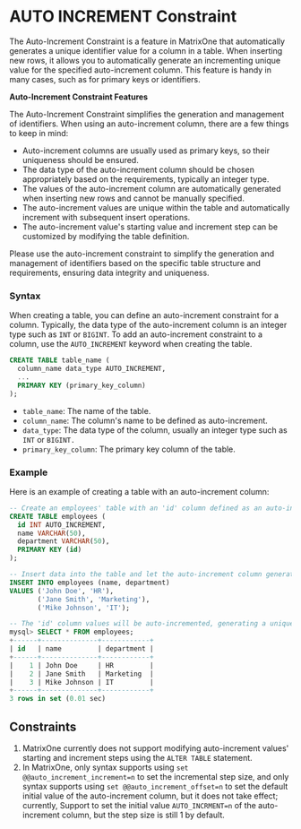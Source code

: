 # AUTO INCREMENT Constraint

The Auto-Increment Constraint is a feature in MatrixOne that automatically generates a unique identifier value for a column in a table. When inserting new rows, it allows you to automatically generate an incrementing unique value for the specified auto-increment column. This feature is handy in many cases, such as for primary keys or identifiers.

**Auto-Increment Constraint Features**

The Auto-Increment Constraint simplifies the generation and management of identifiers. When using an auto-increment column, there are a few things to keep in mind:

- Auto-increment columns are usually used as primary keys, so their uniqueness should be ensured.
- The data type of the auto-increment column should be chosen appropriately based on the requirements, typically an integer type.
- The values of the auto-increment column are automatically generated when inserting new rows and cannot be manually specified.
- The auto-increment values are unique within the table and automatically increment with subsequent insert operations.
- The auto-increment value's starting value and increment step can be customized by modifying the table definition.

Please use the auto-increment constraint to simplify the generation and management of identifiers based on the specific table structure and requirements, ensuring data integrity and uniqueness.

### Syntax

When creating a table, you can define an auto-increment constraint for a column. Typically, the data type of the auto-increment column is an integer type such as `INT` or `BIGINT`. To add an auto-increment constraint to a column, use the `AUTO_INCREMENT` keyword when creating the table.

```sql
CREATE TABLE table_name (
  column_name data_type AUTO_INCREMENT,
  ...
  PRIMARY KEY (primary_key_column)
);
```

- `table_name`: The name of the table.
- `column_name`: The column's name to be defined as auto-increment.
- `data_type`: The data type of the column, usually an integer type such as `INT` or `BIGINT.`
- `primary_key_column`: The primary key column of the table.

### Example

Here is an example of creating a table with an auto-increment column:

```sql
-- Create an employees' table with an 'id' column defined as an auto-increment column. The 'id' column has a data type of 'INT' and the auto-increment constraint is specified using the 'AUTO_INCREMENT' keyword. The 'id' column is set as the table's primary key.
CREATE TABLE employees (
  id INT AUTO_INCREMENT,
  name VARCHAR(50),
  department VARCHAR(50),
  PRIMARY KEY (id)
);

-- Insert data into the table and let the auto-increment column generate unique identifier values. No values are specified for the 'id' column, and an incrementing unique value is automatically generated for the 'id' column when inserting new rows. The value of the 'id' column will automatically increment with each new row inserted.
INSERT INTO employees (name, department)
VALUES ('John Doe', 'HR'),
       ('Jane Smith', 'Marketing'),
       ('Mike Johnson', 'IT');

-- The 'id' column values will be auto-incremented, generating a unique identifier value for each new row inserted.
mysql> SELECT * FROM employees;
+------+--------------+------------+
| id   | name         | department |
+------+--------------+------------+
|    1 | John Doe     | HR         |
|    2 | Jane Smith   | Marketing  |
|    3 | Mike Johnson | IT         |
+------+--------------+------------+
3 rows in set (0.01 sec)
```

## Constraints

1. MatrixOne currently does not support modifying auto-increment values' starting and increment steps using the `ALTER TABLE` statement.
2. In MatrixOne, only syntax supports using `set @@auto_increment_increment=n` to set the incremental step size, and only syntax supports using `set @@auto_increment_offset=n` to set the default initial value of the auto-increment column, but it does not take effect; currently, Support to set the initial value `AUTO_INCRMENT=n` of the auto-increment column, but the step size is still 1 by default.
